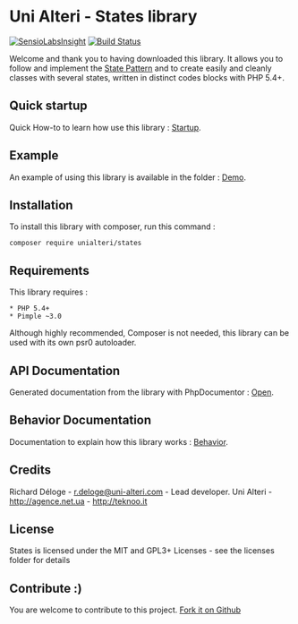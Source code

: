 Uni Alteri - States library
===========================

[![SensioLabsInsight](https://insight.sensiolabs.com/projects/417986ff-17b4-4772-a3d8-9885d6304786/mini.png)](https://insight.sensiolabs.com/projects/417986ff-17b4-4772-a3d8-9885d6304786) [![Build Status](https://travis-ci.org/UniAlteri/states.svg?branch=master)](https://travis-ci.org/UniAlteri/states)

Welcome and thank you to having downloaded this library. It allows you to follow and implement the 
 [State Pattern](http://en.wikipedia.org/wiki/State_pattern)
 and to create easily and cleanly classes with several states, written in distinct codes blocks with PHP 5.4+.

Quick startup
-------------
Quick How-to to learn how use this library : [Startup](docs/howto/quick-startup.md).

Example
-------
An example of using this library is available in the folder : [Demo](demo/demo_article.php).

Installation
------------
To install this library with composer, run this command :

    composer require unialteri/states

Requirements
------------
This library requires :

    * PHP 5.4+
    * Pimple ~3.0

Although highly recommended, Composer is not needed, this library can be used with its own psr0 autoloader.

API Documentation
-----------------
Generated documentation from the library with PhpDocumentor : [Open](https://cdn.rawgit.com/UniAlteri/states/master/docs/api/index.html).

Behavior Documentation
----------------------
Documentation to explain how this library works : [Behavior](docs/howto/behavior.md).

Credits
-------
Richard Déloge - <r.deloge@uni-alteri.com> - Lead developer.
Uni Alteri - <http://agence.net.ua> - <http://teknoo.it>

License
-------
States is licensed under the MIT and GPL3+ Licenses - see the licenses folder for details

Contribute :)
-------------

You are welcome to contribute to this project. [Fork it on Github](CONTRIBUTING.md)
